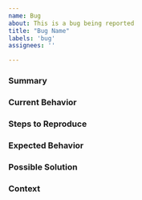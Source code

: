 ```yaml
---
name: Bug
about: This is a bug being reported
title: "Bug Name"
labels: 'bug'
assignees: ''

---
```

<!-- Text within these arrows are notes for you and should be deleted. -->

### Summary

<!-- Provide a general summary of the problem here and in the title. -->

### Current Behavior

<!-- Give a concise explanation of the problem in more detail here. -->

### Steps to Reproduce

<!-- Provide step by step instructions for reproducing the bug.-->

<!-- Include photos or videos if possible to help troubleshooters. -->

### Expected Behavior

<!-- Explain what should be happening instead. -->

### Possible Solution

<!-- Suggest any potential causes for the bug. -->

<!-- Suggest any potential fixes for the bug. -->

### Context

<!-- How has this issue affected you? What are you trying to accomplish? -->

<!-- What version of the game are you using? -->

<!-- What operating system are you running? -->
